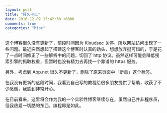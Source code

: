 ```yaml
---
layout: post
title: "好久不见"
date: 2016-12-02 13:42:30 +0800
comments: true
categories: "Misc"
---
```


这个博客很久没有更新了，前段时间因为 Kloudsec 关停，所以网站访问出现了一些问题。最近突然想起了搭建这个博客时认真的劲头，想想放弃挺可惜的，于是花了一点时间修正了一些解析中的问题，切回了 http 协议。虽然这样可能会降低搜索引擎的抓取权重，但暂时也没有精力去再找一个靠谱的 https 服务。

另外，考虑到 App.net 很久不更新了，删除了原来页面中「断章」这个标签。

在我没有更新的这段时间，我看到自己写的教程给很多朋友提供了帮助，收获了不少感谢，我感到非常开心。

在目前看来，这里将会作为我的一个实验性博客继续存在，虽然自己并非程序员，但我热爱一切酷的东西，编程即是如此。
